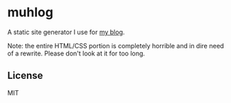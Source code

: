 # muhlog

A static site generator I use for [my blog](https://elcr.bitbucket.io).

Note: the entire HTML/CSS portion is completely horrible and in dire need of a rewrite. Please don't look at it for too long.

## License
MIT
